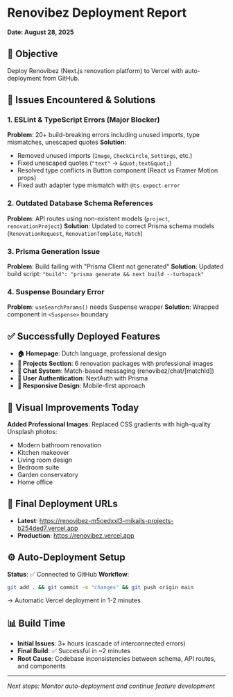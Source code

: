 # Renovibez Deployment Report
**Date: August 28, 2025**

## 🎯 Objective
Deploy Renovibez (Next.js renovation platform) to Vercel with auto-deployment from GitHub.

## 🚧 Issues Encountered & Solutions

### 1. **ESLint & TypeScript Errors** (Major Blocker)
**Problem**: 20+ build-breaking errors including unused imports, type mismatches, unescaped quotes
**Solution**: 
- Removed unused imports (`Image`, `CheckCircle`, `Settings`, etc.)
- Fixed unescaped quotes (`"text"` → `&quot;text&quot;`)
- Resolved type conflicts in Button component (React vs Framer Motion props)
- Fixed auth adapter type mismatch with `@ts-expect-error`

### 2. **Outdated Database Schema References** 
**Problem**: API routes using non-existent models (`project`, `renovationProject`) 
**Solution**: Updated to correct Prisma schema models (`RenovationRequest`, `RenovationTemplate`, `Match`)

### 3. **Prisma Generation Issue**
**Problem**: Build failing with "Prisma Client not generated"
**Solution**: Updated build script: `"build": "prisma generate && next build --turbopack"`

### 4. **Suspense Boundary Error**
**Problem**: `useSearchParams()` needs Suspense wrapper
**Solution**: Wrapped component in `<Suspense>` boundary

## ✅ Successfully Deployed Features
- **🏠 Homepage**: Dutch language, professional design
- **🔨 Projects Section**: 6 renovation packages with professional images
- **💬 Chat System**: Match-based messaging (renovibez/chat/[matchId])
- **👥 User Authentication**: NextAuth with Prisma
- **📱 Responsive Design**: Mobile-first approach

## 🎨 Visual Improvements Today
**Added Professional Images**: Replaced CSS gradients with high-quality Unsplash photos:
- Modern bathroom renovation
- Kitchen makeover  
- Living room design
- Bedroom suite
- Garden conservatory
- Home office

## 🚀 Final Deployment URLs
- **Latest**: https://renovibez-m5cedxxl3-mikails-projects-b254ded7.vercel.app
- **Production**: https://renovibez.vercel.app

## ⚙️ Auto-Deployment Setup
**Status**: ✅ Connected to GitHub
**Workflow**: 
```bash
git add . && git commit -m "changes" && git push origin main
```
→ Automatic Vercel deployment in 1-2 minutes

## 📊 Build Time
- **Initial Issues**: 3+ hours (cascade of interconnected errors)
- **Final Build**: ✅ Successful in ~2 minutes
- **Root Cause**: Codebase inconsistencies between schema, API routes, and components

---
*Next steps: Monitor auto-deployment and continue feature development*